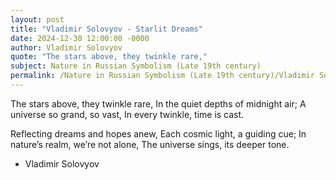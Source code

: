 ```yaml
---
layout: post
title: "Vladimir Solovyov - Starlit Dreams"
date: 2024-12-30 12:00:00 -0000
author: Vladimir Solovyov
quote: "The stars above, they twinkle rare,"
subject: Nature in Russian Symbolism (Late 19th century)
permalink: /Nature in Russian Symbolism (Late 19th century)/Vladimir Solovyov/Vladimir Solovyov - Starlit Dreams
---
```


The stars above, they twinkle rare,
In the quiet depths of midnight air;
A universe so grand, so vast,
In every twinkle, time is cast.

Reflecting dreams and hopes anew,
Each cosmic light, a guiding cue;
In nature’s realm, we’re not alone,
The universe sings, its deeper tone.

- Vladimir Solovyov
